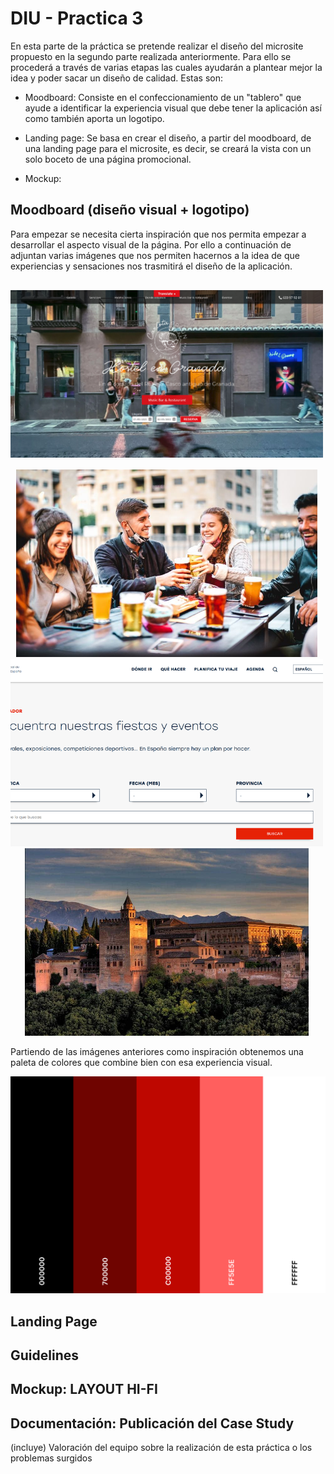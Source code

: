 # DIU - Practica 3

En esta parte de la práctica se pretende realizar el diseño del microsite propuesto en la segundo parte realizada anteriormente. Para ello se procederá a través de varias etapas las cuales ayudarán a plantear mejor la idea y poder sacar un diseño de calidad. Estas son:

- Moodboard: Consiste en el confeccionamiento de un "tablero" que ayude a identificar la experiencia visual que debe tener la aplicación así como también aporta un logotipo.

- Landing page: Se basa en crear el diseño, a partir del moodboard, de una landing page para el microsite, es decir, se creará la vista con un solo boceto de una página promocional.

- Mockup: 

## Moodboard (diseño visual + logotipo)   

Para empezar se necesita cierta inspiración que nos permita empezar a desarrollar el aspecto visual de la página. Por ello a continuación de adjuntan varias imágenes que nos permiten hacernos a la idea de que experiencias y sensaciones nos trasmitirá el diseño de la aplicación.

<p>
    <img src="../img/inspiracion1.png" width="500" height="300" style="object-fit: contain;"/>
    <img src="../img/inspiracion2.jpeg" width="500" height="300" style="object-fit: contain;" />
    <img src="../img/inspiracion3.png" width="500" height="300" style="object-fit: cover;"/>
    <img src="../img/inspiracion4.jpg" width="500" height="300" style="object-fit: contain;"/>
</p>

Partiendo de las imágenes anteriores como inspiración obtenemos una paleta de colores que combine bien con esa experiencia visual.

<img src="../img/paleta-colores.png"/>

## Landing Page

## Guidelines

## Mockup: LAYOUT HI-FI

## Documentación: Publicación del Case Study


(incluye) Valoración del equipo sobre la realización de esta práctica o los problemas surgidos
 
